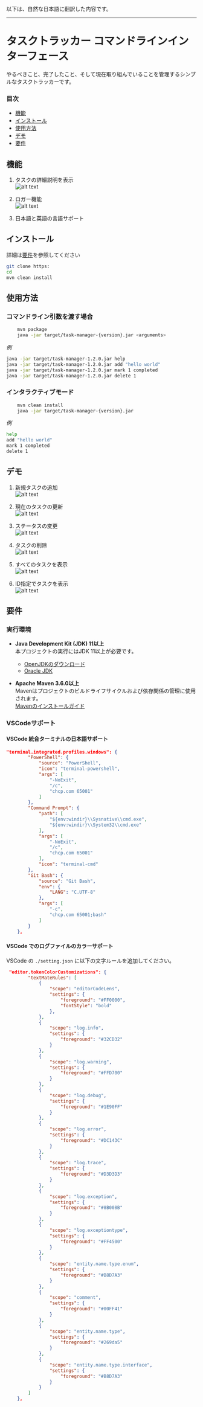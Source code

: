 以下は、自然な日本語に翻訳した内容です。

---

# タスクトラッカー コマンドラインインターフェース

やるべきこと、完了したこと、そして現在取り組んでいることを管理するシンプルなタスクトラッカーです。

### 目次
- [機能](#機能)
- [インストール](#インストール)
- [使用方法](#使用方法)
- [デモ](#デモ)
- [要件](#要件)

## 機能
1) タスクの詳細説明を表示  
   ![alt text](img/image-6.png)

2) ロガー機能  
   ![alt text](img/image-8.png)

3) 日本語と英語の言語サポート

## インストール
詳細は[要件](#要件)を参照してください

```bash
git clone https:
cd
mvn clean install
```

## 使用方法

### コマンドライン引数を渡す場合
```bash
    mvn package
    java -jar target/task-manager-{version}.jar <arguments>
```

*例*
```bash
java -jar target/task-manager-1.2.0.jar help
java -jar target/task-manager-1.2.0.jar add "hello world"
java -jar target/task-manager-1.2.0.jar mark 1 completed
java -jar target/task-manager-1.2.0.jar delete 1
```

### インタラクティブモード

```bash
    mvn clean install
    java -jar target/task-manager-{version}.jar
```

*例*
```bash
help
add "hello world"
mark 1 completed
delete 1
```

## デモ
1) 新規タスクの追加  
   ![alt text](img/image.png)

2) 現在のタスクの更新  
   ![alt text](img/image-2.png)

3) ステータスの変更  
   ![alt text](img/image-3.png)

4) タスクの削除  
   ![alt text](img/image-1.png)

5) すべてのタスクを表示  
   ![alt text](img/image-4.png)

6) ID指定でタスクを表示  
   ![alt text](img/image-5.png)

## 要件

### 実行環境

- **Java Development Kit (JDK) 11以上**  
  本プロジェクトの実行にはJDK 11以上が必要です。  
  - [OpenJDKのダウンロード](https://jdk.java.net/)
  - [Oracle JDK](https://www.oracle.com/java/technologies/javase-jdk11-downloads.html)

- **Apache Maven 3.6.0以上**  
  Mavenはプロジェクトのビルドライフサイクルおよび依存関係の管理に使用されます。  
  [Mavenのインストールガイド](https://maven.apache.org/install.html)

### VSCodeサポート

#### VSCode 統合ターミナルの日本語サポート
```json
"terminal.integrated.profiles.windows": {
        "PowerShell": {
            "source": "PowerShell",
            "icon": "terminal-powershell",
            "args": [
                "-NoExit",
                "/c",
                "chcp.com 65001"
            ]
        },
        "Command Prompt": {
            "path": [
                "${env:windir}\\Sysnative\\cmd.exe",
                "${env:windir}\\System32\\cmd.exe"
            ],
            "args": [
                "-NoExit",
                "/c",
                "chcp.com 65001"
            ],
            "icon": "terminal-cmd"
        },
        "Git Bash": {
            "source": "Git Bash",
            "env": {
                "LANG": "C.UTF-8"
            },
            "args": [
                "-c",
                "chcp.com 65001;bash"
            ]
        }
    },
```
#### VSCode でのログファイルのカラーサポート
VSCode の `./setting.json` に以下の文字ルールを追加してください。

```json
 "editor.tokenColorCustomizations": {
        "textMateRules": [
            {
                "scope": "editorCodeLens",
                "settings": {
                    "foreground": "#FF0000",
                    "fontStyle": "bold"
                },
            },
            {
                "scope": "log.info",
                "settings": {
                    "foreground": "#32CD32"
                }
            },
            {
                "scope": "log.warning",
                "settings": {
                    "foreground": "#FFD700"
                }
            },
            {
                "scope": "log.debug",
                "settings": {
                    "foreground": "#1E90FF"
                }
            },
            {
                "scope": "log.error",
                "settings": {
                    "foreground": "#DC143C"
                }
            },
            {
                "scope": "log.trace",
                "settings": {
                    "foreground": "#D3D3D3"
                }
            },
            {
                "scope": "log.exception",
                "settings": {
                    "foreground": "#8B008B"
                }
            },
            {
                "scope": "log.exceptiontype",
                "settings": {
                    "foreground": "#FF4500"
                }
            },
            {
                "scope": "entity.name.type.enum",
                "settings": {
                    "foreground": "#B8D7A3"
                }
            },
            {
                "scope": "comment",
                "settings": {
                    "foreground": "#00FF41"
                }
            },
            {
                "scope": "entity.name.type",
                "settings": {
                    "foreground": "#269da5"
                }
            },
            {
                "scope": "entity.name.type.interface",
                "settings": {
                    "foreground": "#B8D7A3"
                }
            }
        ]
    },
```
